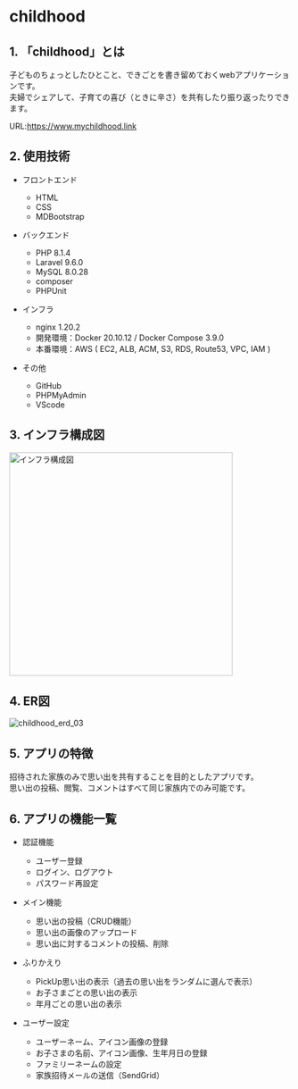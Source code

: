 # childhood


## 1. 「childhood」とは
 子どものちょっとしたひとこと、できごとを書き留めておくwebアプリケーションです。  
 夫婦でシェアして、子育ての喜び（ときに辛さ）を共有したり振り返ったりできます。  
   
 URL:https://www.mychildhood.link

## 2. 使用技術
  * フロントエンド
    * HTML
    * CSS
    * MDBootstrap
  
  * バックエンド
    * PHP 8.1.4
    * Laravel 9.6.0
    * MySQL 8.0.28
    * composer
    * PHPUnit
  
  * インフラ
    * nginx 1.20.2
    * 開発環境：Docker 20.10.12 / Docker Compose 3.9.0
    * 本番環境：AWS ( EC2, ALB, ACM, S3, RDS, Route53, VPC, IAM ) 
   
  * その他
    * GitHub
    * PHPMyAdmin
    * VScode 

## 3. インフラ構成図
<img src="https://user-images.githubusercontent.com/98136753/162661657-c7054649-fc8f-4166-b9b2-aa14b3521315.png" width="400px" alt="インフラ構成図" >



## 4. ER図
![childhood_erd_03](https://user-images.githubusercontent.com/98136753/162660896-b1afc3ca-4e54-4c88-92b0-fa0f3b8686a8.svg)  



## 5. アプリの特徴
  招待された家族のみで思い出を共有することを目的としたアプリです。  
  思い出の投稿、閲覧、コメントはすべて同じ家族内でのみ可能です。  
  

## 6. アプリの機能一覧
  * 認証機能
    * ユーザー登録
    * ログイン、ログアウト
    * パスワード再設定

  * メイン機能
    * 思い出の投稿（CRUD機能）
    * 思い出の画像のアップロード
    * 思い出に対するコメントの投稿、削除

  * ふりかえり
    * PickUp思い出の表示（過去の思い出をランダムに選んで表示）
    * お子さまごとの思い出の表示
    * 年月ごとの思い出の表示

  * ユーザー設定
    * ユーザーネーム、アイコン画像の登録
    * お子さまの名前、アイコン画像、生年月日の登録
    * ファミリーネームの設定
    * 家族招待メールの送信（SendGrid）
